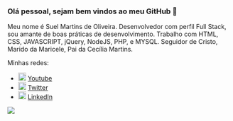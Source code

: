### Olá pessoal, sejam bem vindos ao meu GitHub 👋

Meu nome é Suel Martins de Oliveira. Desenvolvedor com perfil Full Stack, sou amante de boas práticas de desenvolvimento. Trabalho com HTML, CSS, JAVASCRIPT, jQuery, NodeJS, PHP, e MYSQL. Seguidor de Cristo, Marido da Maricele, Pai da Cecília Martins.

Minhas redes:
<ul>
  <li>
    <img src="https://user-images.githubusercontent.com/30157522/87162006-b6c05980-c29b-11ea-8dfe-fba74549729b.png" width="18" alt="Youtube">
    <a href="https://www.youtube.com/channel/UCZ5lGQz88okeJh4OlBslq0g?view_as=subscriber" target="_blank" title="My Youtube">Youtube</a>
  </li>
  <li>
    <img src="https://user-images.githubusercontent.com/30157522/87161461-f33f8580-c29a-11ea-8686-34eb06e44501.png" width="18" alt="Twitter"> 
    <a href="https://twitter.com/suelmartins" target="_blank" title="My Twitter">Twitter</a>
  </li>
  <li>
    <img src="https://user-images.githubusercontent.com/30157522/87161827-6cd77380-c29b-11ea-902a-725eeed60745.png" width="18" alt="Linkedin"> 
    <a href="https://www.linkedin.com/in/suelmartins/" target="_blank" title="My LinkedIn">LinkedIn</a>
  </li>
</ul>

![](https://github-readme-stats.vercel.app/api?username=suelmartins15)
<!--
**suelmartins15/suelmartins15** is a ✨ _special_ ✨ repository because its `README.md` (this file) appears on your GitHub profile.

Here are some ideas to get you started:

- 🔭 I’m currently working on ...
- 🌱 I’m currently learning ...
- 👯 I’m looking to collaborate on ...
- 🤔 I’m looking for help with ...
- 💬 Ask me about ...
- 📫 How to reach me: ...
- 😄 Pronouns: ...
- ⚡ Fun fact: ...
-->
